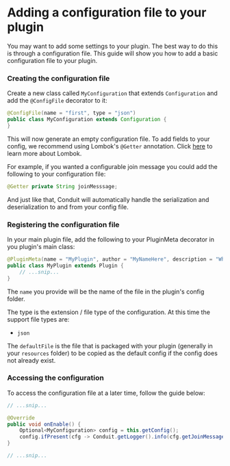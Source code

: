 
# Adding a configuration file to your plugin

You may want to add some settings to your plugin. The best way to do this is through a configuration file. This guide will show you how to add a basic configuration file to your plugin.

### Creating the configuration file

Create a new class called `MyConfiguration` that extends `Configuration` and add the `@ConfigFile` decorator to it:

```java
@ConfigFile(name = "first", type = "json")
public class MyConfiguration extends Configuration {
}
```

This will now generate an empty configuration file. To add fields to your config, we recommend using Lombok's `@Getter` annotation. Click [here](https://projectlombok.org/) to learn more about Lombok.

For example, if you wanted a configurable join message you could add the following to your configuration file:
```java
@Getter private String joinMesssage;
```

And just like that, Conduit will automatically handle the serialization and deserialization to and from your config file.

### Registering the configuration file

In your main plugin file, add the following to your PluginMeta decorator in you plugin's main class:

```java
@PluginMeta(name = "MyPlugin", author = "MyNameHere", description = "What my plugin does", version = "0.0.1", config = MyConfiguration.class)
public class MyPlugin extends Plugin {
    // ...snip...
}
```

The `name` you provide will be the name of the file in the plugin's config folder.

The type is the extension / file type of the configuration. At this time the support file types are:

 - `json`

The `defaultFile` is the file that is packaged with your plugin (generally in your `resources` folder) to be copied as the default config if the config does not already exist.

### Accessing the configuration

To access the configuration file at a later time, follow the guide below:

```java
// ...snip...

@Override
public void onEnable() {
    Optional<MyConfiguration> config = this.getConfig();
    config.ifPresent(cfg -> Conduit.getLogger().info(cfg.getJoinMessage()));
}

// ...snip...
```
